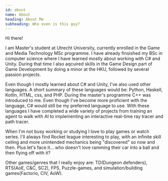 ```yaml
---
id: about
name: About
heading: About Me
subheading: Who even is this guy?
---
```



Hi there!

I am Master's student at Utrecht University, currently enrolled in the Game and Media Technology MSc programme. I have already finsished my BSc in computer science where I have learned mostly about working with C# and Unity. During that time I also aqcuired skills in the Game Design part of Game Development by doing a minor at the HKU, followed by several passion projects.

Even though I mostly learned about C# and Unity, I've also used other languages. A short summary of these languages would be: Python, Haskell, Kotlin, HTML, css, and PHP.
During the master's programme C++ was introduced to me. Even though I've become more proficient with the language, C# would still be my preferred language to use.
With these languages I have completed a wide variety of projects from training an agent to walk with AI to implementing an interactive real-time ray tracer and path tracer.

When I'm not busy working or studying I love to play games or watch series. I'll always find Rocket league interesting to play, with an infinite skill ceiling and more unintended mechanics being "discovered" so now and then. Plus let's face it... who doesn't love ramming their car into a ball and then flying off with it?

Other games/genres that I really enjoy are: TD(Dungeon defenders), RTS(AoE, C&C, SC2), FPS, Puzzle-games, and simulation/building games(Factorio, CIV, AoW).
